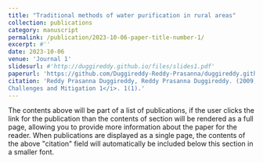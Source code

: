 ```yaml
---
title: "Traditional methods of water purification in rural areas"
collection: publications
category: manuscript
permalink: /publication/2023-10-06-paper-title-number-1/
excerpt: #''
date: 2023-10-06
venue: 'Journal 1'
slidesurl: #'http://duggireddy.github.io/files/slides1.pdf'
paperurl: 'https://github.com/Duggireddy-Reddy-Prasanna/duggireddy.github.io/blob/master/files/9780443187797_WEB.pdf'
citation: 'Reddy Prasanna Duggireddy, Reddy Prasanna Duggireddy. (2009). &quot;Traditional methods of water purification in rural areas Number 1.&quot; <i>Water Resources Management for Rural Development
Challenges and Mitigation 1</i>. 1(1).'
---
```


The contents above will be part of a list of publications, if the user clicks the link for the publication than the contents of section will be rendered as a full page, allowing you to provide more information about the paper for the reader. When publications are displayed as a single page, the contents of the above "citation" field will automatically be included below this section in a smaller font.
